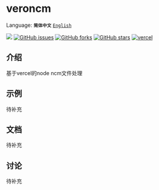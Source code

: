 # veroncm
Language: 
**`简体中文`** 
[`English`](https://github.com/Mlikiowa/veroncm/blob/main/README_EN.md)


[![](https://img.shields.io/github/license/MliKiowa/veroncm?style=flat-square)](https://github.com/MliKiowa/veroncm/blob/main/LICENSE)
[![GitHub issues](https://img.shields.io/github/issues/MliKiowa/veroncm?style=flat-square)](https://github.com/MliKiowa/veroncm/issues)
[![GitHub forks](https://img.shields.io/github/forks/MliKiowa/veroncm?style=flat-square)](https://github.com/MliKiowa/veroncm/network)
[![GitHub stars](https://img.shields.io/github/stars/MliKiowa/veroncm?style=flat-square)](https://github.com/MliKiowa/veroncm/stargazers)
[![vercel](https://img.shields.io/badge/Vercel-black?logo=Vercel&logoColor=white&style=flat-square)](https://img.shields.io/badge/Vercel-black?style=flat-square&logo=Vercel&logoColor=white)

## 介绍
基于vercel的node ncm文件处理

## 示例

待补充

## 文档

待补充

## 讨论

待补充
